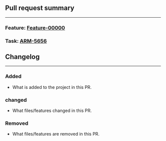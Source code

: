 ## Pull request summary

---
### **Feature**: [Feature-00000](https://jira.amer.thermo.com/browse/FEATURE-0000)
### **Task**: [ARM-5656](https://jira.amer.thermo.com/browse/ARM-5656)

## Changelog

---
### Added
- What is added to the project in this PR.

### changed
- What files/features changed in this PR.

### Removed
- What files/features are removed in this PR.